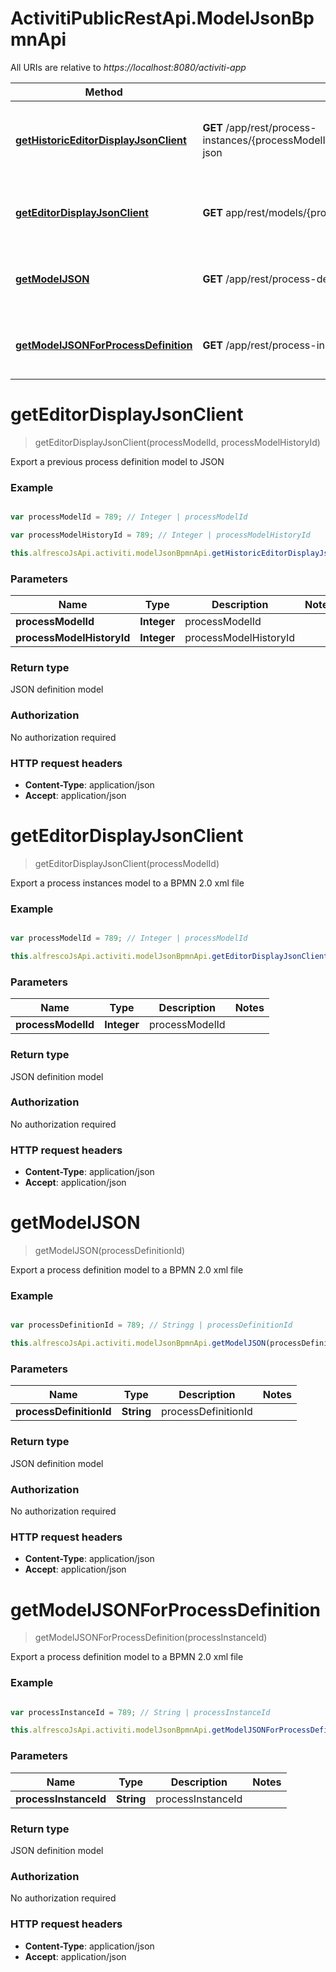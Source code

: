 # ActivitiPublicRestApi.ModelJsonBpmnApi

All URIs are relative to *https://localhost:8080/activiti-app*

Method | HTTP request | Description
------------- | ------------- | -------------
[**getHistoricEditorDisplayJsonClient**](ModelJsonBpmnApi.md#getHistoricEditorDisplayJsonClient) | **GET** /app/rest/process-instances/{processModelId}/history/{processModelHistoryId}/model-json | Export a previous process definition model to JSON
[**getEditorDisplayJsonClient**](ModelJsonBpmnApi.md#getEditorDisplayJsonClient) | **GET** app/rest/models/{processModelId}/model-json | Export a process definition model to JSON
[**getModelJSON**](ModelJsonBpmnApi.md#getModelJSON) | **GET** /app/rest/process-definitions/{processDefinitionId}/model-json | Export a process definition model to JSON
[**getModelJSONForProcessDefinition**](ModelJsonBpmnApi.md#getModelJSONForProcessDefinition) | **GET** /app/rest/process-instances/{processInstanceId}/model-json | Export a process instances model to JSON

<a name="getEditorDisplayJsonClient"></a>
# **getEditorDisplayJsonClient**
> getEditorDisplayJsonClient(processModelId, processModelHistoryId)

Export a previous process definition model to JSON

### Example
```javascript

var processModelId = 789; // Integer | processModelId

var processModelHistoryId = 789; // Integer | processModelHistoryId

this.alfrescoJsApi.activiti.modelJsonBpmnApi.getHistoricEditorDisplayJsonClient(processModelId, processModelHistoryId);
```

### Parameters

Name | Type | Description  | Notes
------------- | ------------- | ------------- | -------------
 **processModelId** | **Integer**| processModelId | 
 **processModelHistoryId** | **Integer**| processModelHistoryId | 

### Return type

JSON definition model 

### Authorization

No authorization required

### HTTP request headers

 - **Content-Type**: application/json
 - **Accept**: application/json

<a name="getEditorDisplayJsonClient"></a>
# **getEditorDisplayJsonClient**
> getEditorDisplayJsonClient(processModelId)

Export a process instances model to a BPMN 2.0 xml file

### Example
```javascript

var processModelId = 789; // Integer | processModelId

this.alfrescoJsApi.activiti.modelJsonBpmnApi.getEditorDisplayJsonClient(processModelId);
```

### Parameters

Name | Type | Description  | Notes
------------- | ------------- | ------------- | -------------
 **processModelId** | **Integer**| processModelId | 

### Return type

JSON definition model 

### Authorization

No authorization required

### HTTP request headers

 - **Content-Type**: application/json
 - **Accept**: application/json


<a name="getModelJSON"></a>
# **getModelJSON**
> getModelJSON(processDefinitionId)

Export a process definition model to a BPMN 2.0 xml file

### Example
```javascript

var processDefinitionId = 789; // Stringg | processDefinitionId

this.alfrescoJsApi.activiti.modelJsonBpmnApi.getModelJSON(processDefinitionId);
```

### Parameters

Name | Type | Description  | Notes
------------- | ------------- | ------------- | -------------
 **processDefinitionId** | **String**| processDefinitionId | 

### Return type

JSON definition model 

### Authorization

No authorization required

### HTTP request headers

 - **Content-Type**: application/json
 - **Accept**: application/json
 
 
<a name="getModelJSONForProcessDefinition"></a>
# **getModelJSONForProcessDefinition**
> getModelJSONForProcessDefinition(processInstanceId)

Export a process definition model to a BPMN 2.0 xml file

### Example
```javascript

var processInstanceId = 789; // String | processInstanceId

this.alfrescoJsApi.activiti.modelJsonBpmnApi.getModelJSONForProcessDefinition(processInstanceId);
```

### Parameters

Name | Type | Description  | Notes
------------- | ------------- | ------------- | -------------
 **processInstanceId** | **String**| processInstanceId | 

### Return type

JSON definition model 

### Authorization

No authorization required

### HTTP request headers

 - **Content-Type**: application/json
 - **Accept**: application/json

